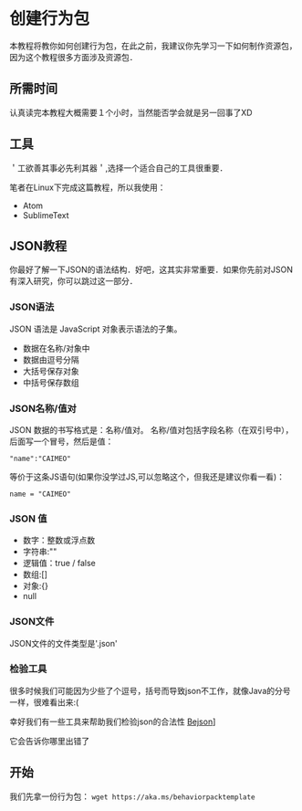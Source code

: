 # 创建行为包
本教程将教你如何创建行为包，在此之前，我建议你先学习一下如何制作资源包，因为这个教程很多方面涉及资源包．

## 所需时间
认真读完本教程大概需要１个小时，当然能否学会就是另一回事了XD

## 工具
＇工欲善其事必先利其器＇,选择一个适合自己的工具很重要．

笔者在Linux下完成这篇教程，所以我使用：
* Atom
* SublimeText

## JSON教程
你最好了解一下JSON的语法结构．好吧，这其实非常重要．如果你先前对JSON有深入研究，你可以跳过这一部分．

### JSON语法
JSON 语法是 JavaScript 对象表示语法的子集。
* 数据在名称/对象中
* 数据由逗号分隔
* 大括号保存对象
* 中括号保存数组

### JSON名称/值对
JSON 数据的书写格式是：名称/值对。
名称/值对包括字段名称（在双引号中），后面写一个冒号，然后是值：

`"name":"CAIMEO"`

等价于这条JS语句(如果你没学过JS,可以忽略这个，但我还是建议你看一看)：

`name = "CAIMEO"`

### JSON 值
* 数字：整数或浮点数
* 字符串:""
* 逻辑值：true / false
* 数组:[]
* 对象:{}
* null

### JSON文件
JSON文件的文件类型是'.json'

### 检验工具
很多时候我们可能因为少些了个逗号，括号而导致json不工作，就像Java的分号一样，很难看出来:(

幸好我们有一些工具来帮助我们检验json的合法性
[Bejson](www.bejson.com)]

它会告诉你哪里出错了
## 开始
我们先拿一份行为包：
`wget https://aka.ms/behaviorpacktemplate`

